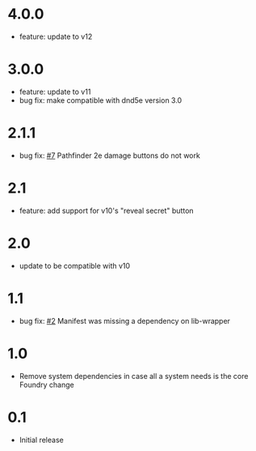 # 4.0.0

- feature: update to v12

# 3.0.0

- feature: update to v11
- bug fix: make compatible with dnd5e version 3.0

# 2.1.1

- bug fix: [#7](https://github.com/kaelad02/show-secrets/issues/7) Pathfinder 2e damage buttons do not work

# 2.1

- feature: add support for v10's "reveal secret" button

# 2.0

- update to be compatible with v10

# 1.1

- bug fix: [#2](https://github.com/kaelad02/show-secrets/issues/2) Manifest was missing a dependency on lib-wrapper

# 1.0

- Remove system dependencies in case all a system needs is the core Foundry change

# 0.1

- Initial release
